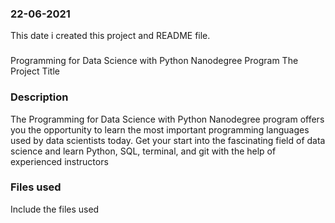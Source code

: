 
### 22-06-2021
This date i created this project and README file.

### 
Programming for Data Science with Python Nanodegree Program
The Project Title

### Description
The Programming for Data Science with Python Nanodegree program offers you the opportunity to learn the most important programming languages used by data scientists today. Get your start into the fascinating field of data science and learn Python, SQL, terminal, and git with the help of experienced instructors


### Files used
Include the files used


